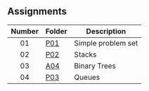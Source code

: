 ## Assignments

| Number | Folder | Description |
| :----: | ------ | ----------- |
|  01    |   [P01](https://github.com/Micah-Lyn/4883-Programming_Techniques-Scotland/tree/master/Assignments/P01)    | Simple problem set            |
|  02    |   [P02](https://github.com/Micah-Lyn/4883-Programming_Techniques-Scotland/tree/master/Assignments/P02)    | Stacks           |
| 03    |   [A04](https://github.com/Micah-Lyn/4883-Programming_Techniques-Scotland/tree/master/Assignments/A04)    | Binary Trees           |
|  04    |   [P03](https://github.com/Micah-Lyn/4883-Programming_Techniques-Scotland/tree/master/Assignments/P03)    | Queues           |

